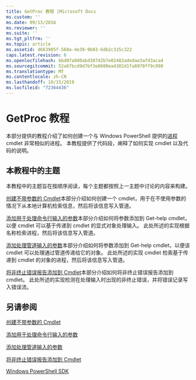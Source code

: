 ```yaml
---
title: GetProc 教程 |Microsoft Docs
ms.custom: ''
ms.date: 09/13/2016
ms.reviewer: ''
ms.suite: ''
ms.tgt_pltfrm: ''
ms.topic: article
ms.assetid: 4663905f-560a-4e39-9b03-6db2c315c322
caps.latest.revision: 6
ms.openlocfilehash: bbd07a0d0abd30742b7e02482adedae3af43aca4
ms.sourcegitcommit: 52a67bcd9d7bf3e8600ea4302d1fa8970ff9c998
ms.translationtype: MT
ms.contentlocale: zh-CN
ms.lasthandoff: 10/15/2019
ms.locfileid: "72364436"
---
```

# <a name="getproc-tutorial"></a>GetProc 教程

本部分提供的教程介绍了如何创建一个与 Windows PowerShell 提供的[进程](/powershell/module/Microsoft.PowerShell.Management/Get-Process)cmdlet 非常相似的进程。 本教程提供了代码段，阐释了如何实现 cmdlet 以及代码的说明。

## <a name="topics-in-this-tutorial"></a>本教程中的主题

本教程中的主题旨在按顺序阅读，每个主题都按照上一主题中讨论的内容来构建。

[创建不带参数的 Cmdlet](./creating-a-cmdlet-without-parameters.md)本部分介绍如何创建一个 cmdlet，用于在不使用参数的情况下从本地计算机检索信息，然后将该信息写入管道。

[添加用于处理命令行输入的参数](./adding-parameters-that-process-command-line-input.md)本部分介绍如何将参数添加到 Get-help cmdlet，以便 cmdlet 可以基于传递到 cmdlet 的显式对象处理输入。 此处所述的实现根据名称检索进程，然后将该信息写入管道。

[添加处理管道输入的参数](./adding-parameters-that-process-pipeline-input.md)本部分介绍如何将参数添加到 Get-help cmdlet，以便该 cmdlet 可以处理通过管道传递给它的对象。 此处所述的实现 cmdlet 检索基于传递到 cmdlet 的对象的进程，然后将该信息写入管道。

[将非终止错误报告添加到 Cmdlet](./adding-non-terminating-error-reporting-to-your-cmdlet.md)本部分介绍如何将非终止错误报告添加到 cmdlet。 此处所述的实现检测在处理输入时出现的非终止错误，并将错误记录写入错误流。

## <a name="see-also"></a>另请参阅

[创建不带参数的 Cmdlet](./creating-a-cmdlet-without-parameters.md)

[添加用于处理命令行输入的参数](./adding-parameters-that-process-command-line-input.md)

[添加处理管道输入的参数](./adding-parameters-that-process-pipeline-input.md)

[将非终止错误报告添加到 Cmdlet](./adding-non-terminating-error-reporting-to-your-cmdlet.md)

[Windows PowerShell SDK](../windows-powershell-reference.md)
